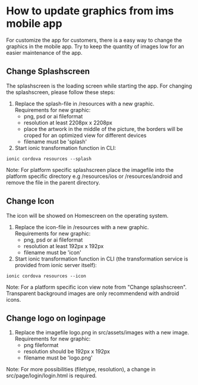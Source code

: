 # How to update graphics from ims mobile app
For customize the app for customers, there is a easy way to change the graphics in the mobile app. Try to keep the quantity of images low for an easier maintenance of the app. 

## Change Splashscreen
The splashscreen is the loading screen while starting the app. For changing the splashscreen, please follow these steps:
1. Replace the splash-file in /resources with a new graphic.  
  Requirements for new graphic:
   - png, psd or ai fileformat
   - resolution at least 2208px x 2208px
   - place the artwork in the middle of the picture, the borders will be croped for an optimized view for different devices
   - filename must be 'splash'
2. Start ionic transformation function in CLI:
```shell
ionic cordova resources --splash
```

Note: For platform specific splashscreen place the imagefile into the platform specific directory e.g /resources/ios or /resources/android and remove the file in the parent directory.

## Change Icon
The icon will be showed on Homescreen on the operating system.
1. Replace the icon-file in /resources with a new graphic.  
  Requirements for new graphic:
   - png, psd or ai fileformat
   - resolution at least 192px x 192px
   - filename must be 'icon'
2. Start ionic transformation function in CLI (the transformation service is provided from ionic server itself):
```shell
ionic cordova resources --icon
```
Note: For a platform specific icon view note from "Change splashscreen". Transparent background images are only recommendend with android icons.

## Change logo on loginpage
1. Replace the imagefile logo.png in src/assets/images with a new image.  
Requirements for new graphic:
   - png fileformat
   - resolution should be 192px x 192px
   - filename must be 'logo.png'

Note: For more possibilities (filetype, resolution), a change in  src/page/login/login.html is required.